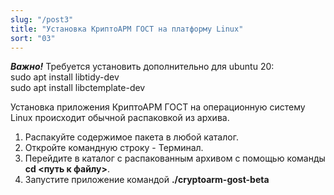 ```yaml
---
slug: "/post3"
title: "Установка КриптоАРМ ГОСТ на платформу Linux"
sort: "03"
---
```


***Важно!***  Требуется установить дополнительно для ubuntu 20:  
sudo apt install libtidy-dev  
sudo apt install libctemplate-dev  


Установка приложения КриптоАРМ ГОСТ на операционную систему Linux происходит обычной распаковкой из архива.

1. Распакуйте содержимое пакета в любой каталог.
2. Откройте командную строку - Терминал.
3. Перейдите в каталог с распакованным архивом с помощью команды **cd <путь к файлу\>**.
4. Запустите приложение командой **./cryptoarm-gost-beta**


